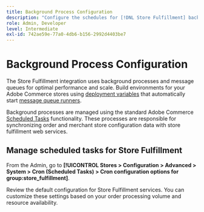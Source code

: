 ```yaml
---
title: Background Process Configuration
description: "Configure the schedules for [!DNL Store Fulfillment] background processes used in synchronizing data with the fulfillment services."
role: Admin, Developer
level: Intermediate
exl-id: 742ae59e-77a0-4db6-b156-2992d4403be7
---
```


# Background Process Configuration

The Store Fulfillment integration uses background processes and message queues for optimal performance and scale. Build environments for your Adobe Commerce stores using [deployment variables](https://experienceleague.adobe.com/en/docs/commerce-cloud-service/user-guide/configure/env/stage/variables-deploy#cron_consumers_runner) that automatically start [message queue runners](https://experienceleague.adobe.com/en/docs/commerce-operations/configuration-guide/message-queues/message-queue-framework).

Background processes are managed using the standard Adobe Commerce [Scheduled Tasks](https://experienceleague.adobe.com/en/docs/commerce-admin/systems/tools/cron) functionality. These processes are responsible for synchronizing order and merchant store configuration data with store fulfillment web services.

## Manage scheduled tasks for Store Fulfillment

From the Admin, go to **[!UICONTROL Stores > Configuration > Advanced > System > Cron (Scheduled Tasks) > Cron configuration options for group:store_fulfillment]**.

Review the default configuration for Store Fulfillment services. You can customize these settings based on your order processing volume and resource availability.
